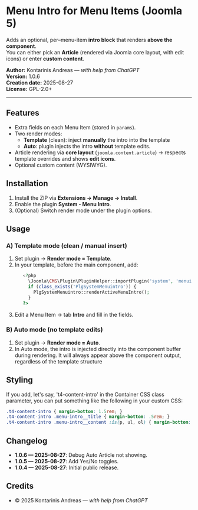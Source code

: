 # Menu Intro for Menu Items (Joomla 5)

Adds an optional, per–menu-item **intro block** that renders **above the component**.  
You can either pick an **Article** (rendered via Joomla core layout, with edit icons) or enter **custom content**.

**Author:** Kontarinis Andreas — *with help from ChatGPT*  
**Version:** 1.0.6  
**Creation date:** 2025-08-27  
**License:** GPL-2.0+

---

## Features
- Extra fields on each Menu Item (stored in `params`).
- Two render modes:
  - **Template** (clean): inject **manually** the intro into the template
  - **Auto**: plugin injects the intro **without** template edits.
- Article rendering via **core layout** (`joomla.content.article`) → respects template overrides and shows **edit icons**.
- Optional custom content (WYSIWYG).

## Installation
1. Install the ZIP via **Extensions → Manage → Install**.
2. Enable the plugin **System - Menu Intro**.
3. (Optional) Switch render mode under the plugin options.

## Usage

### A) Template mode (clean / manual insert)
1. Set plugin → **Render mode = Template**.
2. In your template, before the main component, add:
   ```php
      <?php
        \Joomla\CMS\Plugin\PluginHelper::importPlugin('system', 'menuintro');
        if (class_exists('PlgSystemMenuintro')) {
          PlgSystemMenuintro::renderActiveMenuIntro();
        }
      ?>
   ```
3. Edit a Menu Item → tab **Intro** and fill in the fields.

### B) Auto mode (no template edits)
1. Set plugin → **Render mode = Auto**.
2. In Auto mode, the intro is injected directly into the component buffer during rendering.
   It will always appear above the component output, regardless of the template structure

## Styling
If you add, let's say, 't4-content-intro' in the Container CSS class parameter,
  you can put something like the following in your custom CSS:
```css
.t4-content-intro { margin-bottom: 1.5rem; }
.t4-content-intro .menu-intro__title { margin-bottom: .5rem; }
.t4-content-intro .menu-intro__content :is(p, ul, ol) { margin-bottom: .75rem; }
```

## Changelog
- **1.0.6 — 2025-08-27**: Debug Auto Article not showing.
- **1.0.5 — 2025-08-27**: Add Yes/No toggles.
- **1.0.4 — 2025-08-27**: Initial public release.

## Credits
- © 2025 Kontarinis Andreas — *with help from ChatGPT*